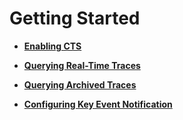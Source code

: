 # Getting Started<a name="en-us_topic_0030581457"></a>

-   **[Enabling CTS](enabling-cts.md)**  

-   **[Querying Real-Time Traces](querying-real-time-traces.md)**  

-   **[Querying Archived Traces](querying-archived-traces.md)**  

-   **[Configuring Key Event Notification](configuring-key-event-notification.md)**  


